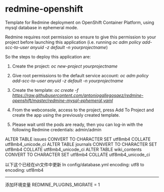 # redmine-openshift
Template for Redmine deployment on OpenShift Container Platform, using mysql database in ephemeral mode.

Redmine requires root permission so ensure to give this permission to your project before launching this application (i.e. running *oc adm policy add-scc-to-user anyuid -z default -n yourprojectname*)

So the steps to deploy this application are:

1. Create the project: *oc new-project yourprojectname*

2. Give root permissions to the default service account: *oc adm policy add-scc-to-user anyuid -z default -n yourprojectname*

3. Create the template:
   *oc create -f https://raw.githubusercontent.com/antoniogallegosaez/redmine-openshift/master/redmine-mysql-ephemeral.yaml*

4. From the webconsole, access to the project, press Add To Project and create the app using the previously created template.

5. Please wait until the pods are ready, then you can log-in with the following Redmine credentials: admin/admin


ALTER TABLE issues CONVERT TO CHARACTER SET utf8mb4 COLLATE utf8mb4_unicode_ci
ALTER TABLE journals CONVERT TO CHARACTER SET utf8mb4 COLLATE utf8mb4_unicode_ci
ALTER TABLE wiki_contents CONVERT TO CHARACTER SET utf8mb4 COLLATE utf8mb4_unicode_ci

以下这个已经在sh文件中更新
In config/database.yml
encoding: utf8
to
encoding: utf8mb4

---
添加环境变量
REDMINE_PLUGINS_MIGRATE = 1
